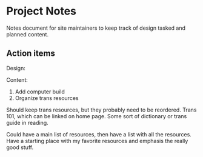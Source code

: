 # Project Notes
Notes document for site maintainers to keep track of design tasked and planned content.

## Action items
Design:

Content:
1. Add computer build
2. Organize trans resources

Should keep trans resources, but they probably need to be reordered.
Trans 101, which can be linked on home page. Some sort of dictionary or trans guide in reading.

Could have a main list of resources, then have a list with all the resources. Have a starting place with my favorite resources and emphasis the really good stuff.

